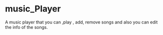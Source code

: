 # music_Player
A music player that you can ,play , add, remove songs and also you can edit the info of the songs.
